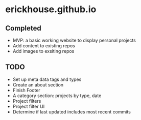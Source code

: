 # erickhouse.github.io

## Completed
- MVP: a basic working website to display personal projects
- Add content to existing repos
- Add images to exsiting repos

## TODO
- Set up meta data tags and types
- Create an about section
- Finish Footer
- A category section: projects by type, date
- Project filters
- Project filter UI
- Determine if last updated includes most recent commits


